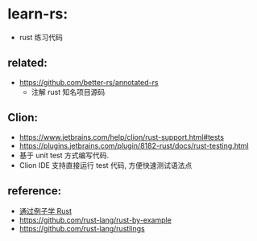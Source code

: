 # learn-rs:

- rust 练习代码

## related:

- https://github.com/better-rs/annotated-rs
    - 注解 rust 知名项目源码

## Clion:

- https://www.jetbrains.com/help/clion/rust-support.html#tests
- https://plugins.jetbrains.com/plugin/8182-rust/docs/rust-testing.html
- 基于 unit test 方式编写代码.
- Clion IDE 支持直接运行 test 代码, 方便快速测试语法点

## reference:

- [通过例子学 Rust](https://rustwiki.org/zh-CN/rust-by-example/index.html)
- https://github.com/rust-lang/rust-by-example
- https://github.com/rust-lang/rustlings